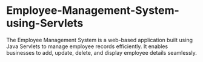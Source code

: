 # Employee-Management-System-using-Servlets
The Employee Management System is a web-based application built using Java Servlets to manage employee records efficiently. It enables businesses to add, update, delete, and display employee details seamlessly.

